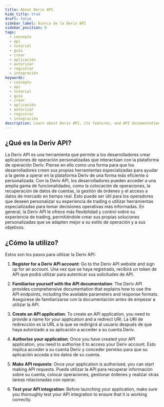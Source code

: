```yaml
---
title: About Deriv API
hide_title: true
draft: false
sidebar_label: Acerca de la Deriv API
sidebar_position: 0
tags:
  - concepto
  - api
  - tutorial
  - guía
  - crear
  - aplicación
  - autorizar
  - registrar
  - integración
keywords:
  - concepto
  - api
  - tutorial
  - guía
  - crear
  - aplicación
  - autorizar
  - registrar
  - integración
description: Learn about Deriv API, its features, and API documentation with code examples, and how to use it to build your trading app.
---
```


## ¿Qué es la Deriv API?

La Deriv API es una herramienta que permite a los desarrolladores crear aplicaciones de operación personalizadas que interactúan con la plataforma de operación Deriv. Piense en ello como una forma para que los desarrolladores creen sus propias herramientas especializadas para ayudar a la gente a operar en la plataforma Deriv de una forma más eficiente o personalizada. Con la Deriv API, los desarrolladores pueden acceder a una amplia gama de funcionalidades, como la colocación de operaciones, la recuperación de datos de cuentas, la gestión de órdenes y el acceso a datos de mercado en tiempo real. Esto puede ser útil para los operadores que deseen personalizar su experiencia de trading o utilizar herramientas especializadas para tomar decisiones operativas más informadas. En general, la Deriv API le ofrece más flexibilidad y control sobre su experiencia de trading, permitiéndole crear sus propias soluciones personalizadas que se adapten mejor a su estilo de operación y a sus objetivos.

## ¿Cómo la utilizo?

Estos son los pasos para utilizar la Deriv API:

1. **Register for a Deriv API account**: Go to the Deriv API website and sign up for an account. Una vez que se haya registrado, recibirá un token de API que podrá utilizar para autenticar sus solicitudes de API.

2. **Familiarise yourself with the API documentation**: The Deriv API provides comprehensive documentation that explains how to use the API endpoints, including the available parameters and response formats. Asegúrese de familiarizarse con la documentación antes de empezar a utilizar la API.

3. **Create an API application**: To create an API application, you need to provide a name for your application and a redirect URI. La URI de redirección es la URL a la que se redirigirá al usuario después de que haya autorizado a su aplicación a acceder a su cuenta Deriv.

4. **Authorise your application**: Once you have created your API application, you need to authorise it to access your Deriv account. Esto implica acceder a su cuenta Deriv y conceder permiso para que su aplicación acceda a los datos de su cuenta.

5. **Make API requests**: Once your application is authorised, you can start making API requests. Puede utilizar la API para recuperar información sobre su cuenta, colocar operaciones, gestionar órdenes y realizar otras tareas relacionadas con operar.

6. **Test your API integration**: Before launching your application, make sure you thoroughly test your API integration to ensure that it is working correctly.
